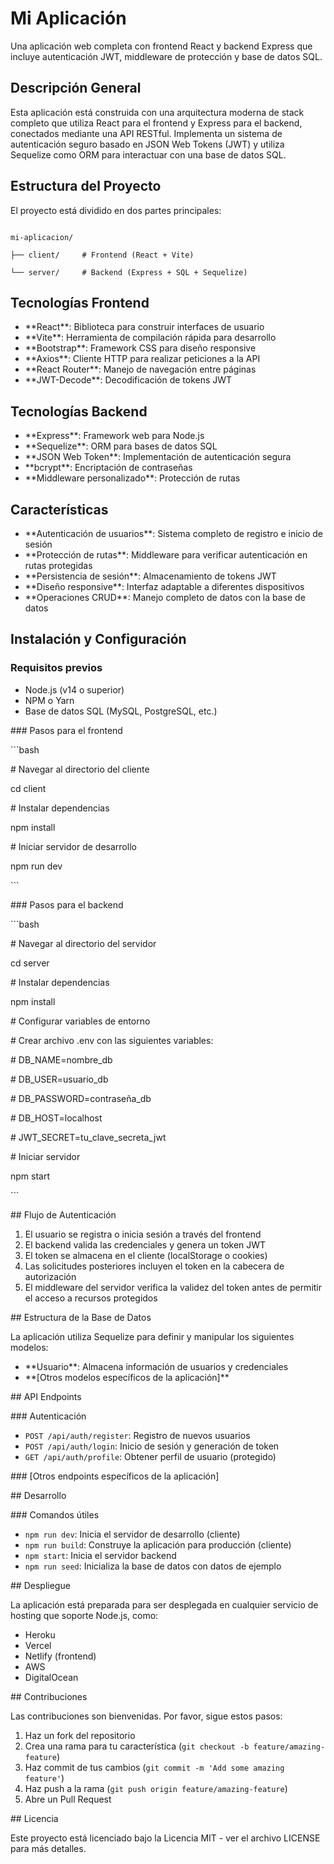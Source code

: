# Mi Aplicación

Una aplicación web completa con frontend React y backend Express que incluye autenticación JWT, middleware de protección y base de datos SQL.

## Descripción General

Esta aplicación está construida con una arquitectura moderna de stack completo que utiliza React para el frontend y Express para el backend, conectados mediante una API RESTful. Implementa un sistema de autenticación seguro basado en JSON Web Tokens (JWT) y utiliza Sequelize como ORM para interactuar con una base de datos SQL.

## Estructura del Proyecto

El proyecto está dividido en dos partes principales:

```

mi-aplicacion/

├── client/     # Frontend (React + Vite)

└── server/     # Backend (Express + SQL + Sequelize)

```

## Tecnologías Frontend

- \*\*React\*\*: Biblioteca para construir interfaces de usuario
- \*\*Vite\*\*: Herramienta de compilación rápida para desarrollo
- \*\*Bootstrap\*\*: Framework CSS para diseño responsive
- \*\*Axios\*\*: Cliente HTTP para realizar peticiones a la API
- \*\*React Router\*\*: Manejo de navegación entre páginas
- \*\*JWT-Decode\*\*: Decodificación de tokens JWT

## Tecnologías Backend

- \*\*Express\*\*: Framework web para Node.js
- \*\*Sequelize\*\*: ORM para bases de datos SQL
- \*\*JSON Web Token\*\*: Implementación de autenticación segura
- \*\*bcrypt\*\*: Encriptación de contraseñas
- \*\*Middleware personalizado\*\*: Protección de rutas

## Características

- \*\*Autenticación de usuarios\*\*: Sistema completo de registro e inicio de sesión
- \*\*Protección de rutas\*\*: Middleware para verificar autenticación en rutas protegidas
- \*\*Persistencia de sesión\*\*: Almacenamiento de tokens JWT
- \*\*Diseño responsive\*\*: Interfaz adaptable a diferentes dispositivos
- \*\*Operaciones CRUD\*\*: Manejo completo de datos con la base de datos

## Instalación y Configuración

### Requisitos previos

- Node.js (v14 o superior)
- NPM o Yarn
- Base de datos SQL (MySQL, PostgreSQL, etc.)

\### Pasos para el frontend

\```bash

\# Navegar al directorio del cliente

cd client

\# Instalar dependencias

npm install

\# Iniciar servidor de desarrollo

npm run dev

\```

\### Pasos para el backend

\```bash

\# Navegar al directorio del servidor

cd server

\# Instalar dependencias

npm install

\# Configurar variables de entorno

\# Crear archivo .env con las siguientes variables:

\# DB\_NAME=nombre\_db

\# DB\_USER=usuario\_db

\# DB\_PASSWORD=contraseña\_db

\# DB\_HOST=localhost

\# JWT\_SECRET=tu\_clave\_secreta\_jwt

\# Iniciar servidor

npm start

\```

\## Flujo de Autenticación

1. El usuario se registra o inicia sesión a través del frontend
1. El backend valida las credenciales y genera un token JWT
1. El token se almacena en el cliente (localStorage o cookies)
1. Las solicitudes posteriores incluyen el token en la cabecera de autorización
1. El middleware del servidor verifica la validez del token antes de permitir el acceso a recursos protegidos

\## Estructura de la Base de Datos

La aplicación utiliza Sequelize para definir y manipular los siguientes modelos:

- \*\*Usuario\*\*: Almacena información de usuarios y credenciales
- \*\*[Otros modelos específicos de la aplicación]\*\*

\## API Endpoints

\### Autenticación

- `POST /api/auth/register`: Registro de nuevos usuarios
- `POST /api/auth/login`: Inicio de sesión y generación de token
- `GET /api/auth/profile`: Obtener perfil de usuario (protegido)

\### [Otros endpoints específicos de la aplicación]

\## Desarrollo

\### Comandos útiles

- `npm run dev`: Inicia el servidor de desarrollo (cliente)
- `npm run build`: Construye la aplicación para producción (cliente)
- `npm start`: Inicia el servidor backend
- `npm run seed`: Inicializa la base de datos con datos de ejemplo

\## Despliegue

La aplicación está preparada para ser desplegada en cualquier servicio de hosting que soporte Node.js, como:

- Heroku
- Vercel
- Netlify (frontend)
- AWS
- DigitalOcean

\## Contribuciones

Las contribuciones son bienvenidas. Por favor, sigue estos pasos:

1. Haz un fork del repositorio
1. Crea una rama para tu característica (`git checkout -b feature/amazing-feature`)
1. Haz commit de tus cambios (`git commit -m 'Add some amazing feature'`)
1. Haz push a la rama (`git push origin feature/amazing-feature`)
1. Abre un Pull Request

\## Licencia

Este proyecto está licenciado bajo la Licencia MIT - ver el archivo LICENSE para más detalles.
